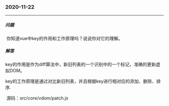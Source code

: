 ### 2020-11-22

****

##### 问题

​		你知道vue中key的作用和工作原理吗？说说你对它的理解。

##### 解答

​		key的作用是作为diff算法中，新旧列表的一个识别中的一个标记，准确的更新虚拟DOM。

​		key的工作原理是通过对比新旧列表，并且根据key进行相对应的添加、删除、排序.

​		源码：src/core/vdom/patch.js

